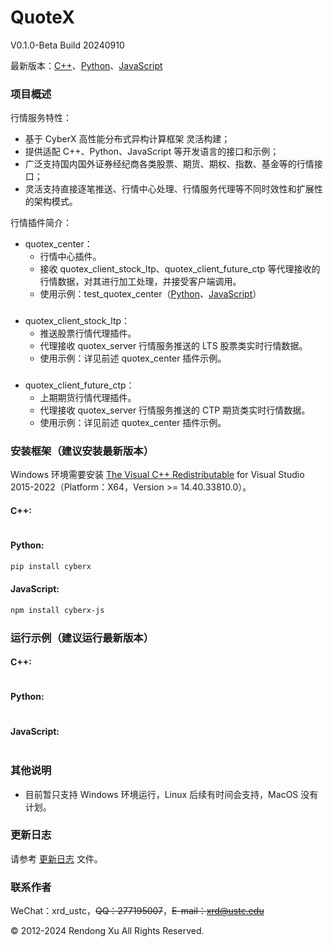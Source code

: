 # QuoteX
V0.1.0-Beta Build 20240910

最新版本：[C++](https://github.com/universal-exchange/quotex/tree/main/exe/windows/bin)、[Python](https://github.com/universal-exchange/quotex/tree/main/exe/windows/bin/quotex_py/0.1.0)、[JavaScript](https://github.com/universal-exchange/quotex/tree/main/exe/windows/bin/quotex_js/0.1.0)

### 项目概述
行情服务特性：
+ 基于 CyberX 高性能分布式异构计算框架 灵活构建；
+ 提供适配 C++、Python、JavaScript 等开发语言的接口和示例；
+ 广泛支持国内国外证券经纪商各类股票、期货、期权、指数、基金等的行情接口；
+ 灵活支持直接逐笔推送、行情中心处理、行情服务代理等不同时效性和扩展性的架构模式。

行情插件简介：
+ quotex_center：
  + 行情中心插件。
  + 接收 quotex_client_stock_ltp、quotex_client_future_ctp 等代理接收的行情数据，对其进行加工处理，并接受客户端调用。
  + 使用示例：test_quotex_center（[Python](https://github.com/universal-exchange/quotex/tree/main/exe/windows/bin/quotex_py/0.1.0/test_quotex_center.py)、[JavaScript](https://github.com/universal-exchange/quotex/tree/main/exe/windows/bin/quotex_js/0.1.0/test_quotex_center.js)）
###
+ quotex_client_stock_ltp：
  + 推送股票行情代理插件。
  + 代理接收 quotex_server 行情服务推送的 LTS 股票类实时行情数据。
  + 使用示例：详见前述 quotex_center 插件示例。
###
+ quotex_client_future_ctp：
  + 上期期货行情代理插件。
  + 代理接收 quotex_server 行情服务推送的 CTP 期货类实时行情数据。
  + 使用示例：详见前述 quotex_center 插件示例。
###

### 安装框架（建议安装最新版本）
Windows 环境需要安装 [The Visual C++ Redistributable](https://learn.microsoft.com/en-us/cpp/windows/latest-supported-vc-redist?view=msvc-170) for Visual Studio 2015-2022（Platform：X64，Version >= 14.40.33810.0）。

#### C++:
```bash
```

#### Python:
```bash
pip install cyberx
```

#### JavaScript:
```bash
npm install cyberx-js
```

### 运行示例（建议运行最新版本）
#### C++:

```c++

```

#### Python:

```python

```

#### JavaScript:

```javascript

```

### 其他说明
+ 目前暂只支持 Windows 环境运行，Linux 后续有时间会支持，MacOS 没有计划。

### 更新日志
请参考 [更新日志](https://github.com/universal-exchange/quotex/blob/main/changes.txt) 文件。

### 联系作者
WeChat：xrd_ustc，~~QQ：277195007~~，~~E-mail：xrd@ustc.edu~~

© 2012-2024 Rendong Xu All Rights Reserved.
